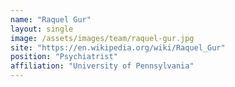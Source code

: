 ```yaml
---
name: "Raquel Gur"
layout: single
image: /assets/images/team/raquel-gur.jpg
site: "https://en.wikipedia.org/wiki/Raquel_Gur"
position: "Psychiatrist"
affiliation: "University of Pennsylvania"
---
```

